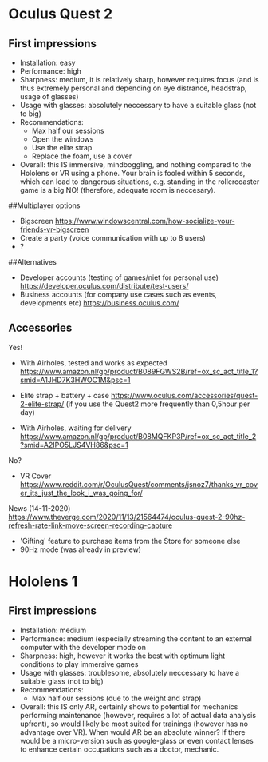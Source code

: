 # Oculus Quest 2

## First impressions
- Installation: easy
- Performance: high
- Sharpness: medium, it is relatively sharp, however requires focus (and is thus extremely personal and depending on eye distrance, headstrap, usage of glasses)
- Usage with glasses: absolutely neccessary to have a suitable glass (not to big)
- Recommendations:
   - Max half our sessions
   - Open the windows
   - Use the elite strap
   - Replace the foam, use a cover
- Overall: this IS immersive, mindboggling, and nothing compared to the Hololens or VR using a phone. Your brain is fooled within 5 seconds, which can lead to 
dangerous situations, e.g. standing in the rollercoaster game is a big NO! (therefore, adequate room is neccesary).


##Multiplayer options

- Bigscreen
https://www.windowscentral.com/how-socialize-your-friends-vr-bigscreen
- Create a party (voice communication with up to 8 users)
- ?


##Alternatives
- Developer accounts (testing of games/niet for personal use)
https://developer.oculus.com/distribute/test-users/ 
- Business accounts (for company use cases such as events, developments etc)
https://business.oculus.com/ 

## Accessories

Yes!
- With Airholes, tested and works as expected
https://www.amazon.nl/gp/product/B089FGWS2B/ref=ox_sc_act_title_1?smid=A1JHD7K3HWOC1M&psc=1 

- Elite strap + battery + case
https://www.oculus.com/accessories/quest-2-elite-strap/ (if you use the Quest2 more frequently than 0,5hour per day)

- With Airholes, waiting for delivery
https://www.amazon.nl/gp/product/B08MQFKP3P/ref=ox_sc_act_title_2?smid=A2IPO5LJS4VH86&psc=1 

No?
- VR Cover
https://www.reddit.com/r/OculusQuest/comments/jsnoz7/thanks_vr_cover_its_just_the_look_i_was_going_for/

News (14-11-2020)
https://www.theverge.com/2020/11/13/21564474/oculus-quest-2-90hz-refresh-rate-link-move-screen-recording-capture
- 'Gifting' feature to purchase items from the Store for someone else
- 90Hz mode (was already in preview)


# Hololens 1

## First impressions
- Installation: medium
- Performance: medium (especially streaming the content to an external computer with the developer mode on
- Sharpness: high, however it works the best with optimum light conditions to play immersive games
- Usage with glasses: troublesome, absolutely neccessary to have a suitable glass (not to big)
- Recommendations:
   - Max half our sessions (due to the weight and strap)
- Overall: this IS only AR, certainly shows to potential for mechanics performing maintenance (however, requires a lot of actual data analysis upfront), so would likely be most suited for trainings (however has no advantage over VR). When would AR be an absolute winner? If there would be a micro-version such as google-glass or even contact lenses to enhance certain occupations such as a doctor, mechanic.
